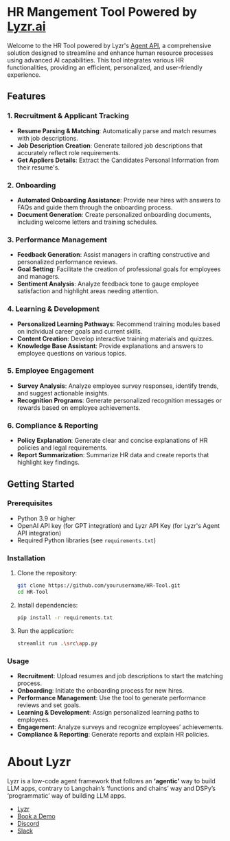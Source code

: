 # HR Mangement Tool Powered by [Lyzr.ai](https://www.lyzr.ai/)

Welcome to the HR Tool powered by Lyzr's [Agent API](https://agent.api.lyzr.app/docs#overview), a comprehensive solution designed to streamline and enhance human resource processes using advanced AI capabilities. This tool integrates various HR functionalities, providing an efficient, personalized, and user-friendly experience.

## Features

### 1. Recruitment & Applicant Tracking
- **Resume Parsing & Matching**: Automatically parse and match resumes with job descriptions.
- **Job Description Creation**: Generate tailored job descriptions that accurately reflect role requirements.
- **Get Appliers Details**: Extract the Candidates Personal Information from their resume's.

### 2. Onboarding
- **Automated Onboarding Assistance**: Provide new hires with answers to FAQs and guide them through the onboarding process.
- **Document Generation**: Create personalized onboarding documents, including welcome letters and training schedules.

### 3. Performance Management
- **Feedback Generation**: Assist managers in crafting constructive and personalized performance reviews.
- **Goal Setting**: Facilitate the creation of professional goals for employees and managers.
- **Sentiment Analysis**: Analyze feedback tone to gauge employee satisfaction and highlight areas needing attention.

### 4. Learning & Development
- **Personalized Learning Pathways**: Recommend training modules based on individual career goals and current skills.
- **Content Creation**: Develop interactive training materials and quizzes.
- **Knowledge Base Assistant**: Provide explanations and answers to employee questions on various topics.

### 5. Employee Engagement
- **Survey Analysis**: Analyze employee survey responses, identify trends, and suggest actionable insights.
- **Recognition Programs**: Generate personalized recognition messages or rewards based on employee achievements.

### 6. Compliance & Reporting
- **Policy Explanation**: Generate clear and concise explanations of HR policies and legal requirements.
- **Report Summarization**: Summarize HR data and create reports that highlight key findings.

## Getting Started

### Prerequisites
- Python 3.9 or higher
- OpenAI API key (for GPT integration) and Lyzr API Key (for Lyzr's Agent API integration)
- Required Python libraries (see `requirements.txt`)

### Installation

1. Clone the repository:
   ```bash
   git clone https://github.com/yourusername/HR-Tool.git
   cd HR-Tool
   ```

2. Install dependencies:
   ```bash
   pip install -r requirements.txt
   ```

3. Run the application:
   ```bash
   streamlit run .\src\app.py
   ```

### Usage

- **Recruitment**: Upload resumes and job descriptions to start the matching process.
- **Onboarding**: Initiate the onboarding process for new hires.
- **Performance Management**: Use the tool to generate performance reviews and set goals.
- **Learning & Development**: Assign personalized learning paths to employees.
- **Engagement**: Analyze surveys and recognize employees’ achievements.
- **Compliance & Reporting**: Generate reports and explain HR policies.


# About Lyzr
Lyzr is a low-code agent framework that follows an **‘agentic’** way to build LLM apps, contrary to Langchain’s ‘functions and chains’ way and DSPy’s ‘programmatic’ way of building LLM apps. 

- [Lyzr](https://www.lyzr.ai/)
- [Book a Demo](https://www.lyzr.ai/book-demo/)
- [Discord](https://discord.gg/nm7zSyEFA2)
- [Slack](https://join.slack.com/t/genaiforenterprise/shared_invite/zt-2a7fr38f7-_QDOY1W1WSlSiYNAEncLGw)
